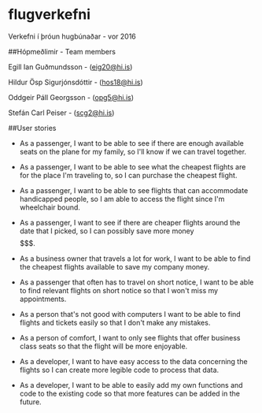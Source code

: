# flugverkefni
Verkefni í þróun hugbúnaðar - vor 2016

##Hópmeðlimir - Team members

Egill Ian Guðmundsson - (eig20@hi.is)

Hildur Ösp Sigurjónsdóttir - (hos18@hi.is)

Oddgeir Páll Georgsson - (opg5@hi.is)

Stefán Carl Peiser - (scg2@hi.is)


##User stories
* As a passenger, I want to be able to see if there are enough available
seats on the plane for my family, so I'll know if we can travel together.  


* As a passenger, I want to be able to see what the cheapest flights are
for the place I'm traveling to, so I can purchase the cheapest flight.

* As a passenger, I want to be able to see flights that can accommodate
handicapped people, so I am able to access the flight since I'm wheelchair bound.

* As a passenger, I want to see if there are cheaper flights around the date
that I picked, so I can possibly save more money $$$$$$$.

* As a business owner that travels a lot for work, I want to be able to find the
cheapest flights available to save my company money.

* As a passenger that often has to travel on short notice, I want to be able to
find relevant flights on short notice so that I won't miss my appointments.

* As a person that's not good with computers I want to be able to find flights and
tickets easily so that I don't make any mistakes.

* As a person of comfort, I want to only see flights that offer business class seats
so that the flight will be more enjoyable.

* As a developer, I want to have easy access to the data concerning the flights
so I can create more legible code to process that data.

* As a developer, I want to be able to easily add my own functions and code
to the existing code so that more features can be added in the future.
